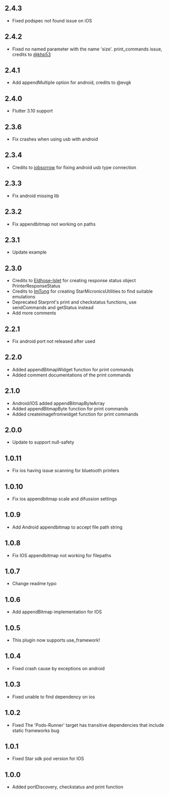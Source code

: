 ## 2.4.3

- Fixed podspec not found issue on iOS

## 2.4.2

- Fixed no named parameter with the name 'size'. print_commands issue, credits to [@khp53](https://github.com/khp53)

## 2.4.1

- Add appendMultiple option for android, credits to @evgk

## 2.4.0

- Flutter 3.10 support

## 2.3.6

- Fix crashes when using usb with android

## 2.3.4

- Credits to [jobsorrow](https://github.com/jobsorrow) for fixing android usb type connection

## 2.3.3

- Fix android missing lib

## 2.3.2

- Fix appendbitmap not working on paths

## 2.3.1

- Update example

## 2.3.0

- Credits to [Eldhose-Islet](https://github.com/Eldhose-Islet) for creating response status object PrinterResponseStatus
- Credits to [ImTung](https://github.com/ImTung) for creating StarMicronicsUtilities to find suitable emulations
- Deprecated Starprnt's print and checkstatus functions, use sendCommands and getStatus instead
- Add more comments

## 2.2.1

- Fix android port not released after used

## 2.2.0

- Added appendBitmapWidget function for print commands
- Added comment documentations of the print commands

## 2.1.0

- Android/IOS added appendBitmapByteArray
- Added appendBitmapByte function for print commands
- Added createimagefromwidget function for print commands

## 2.0.0

- Update to support null-safety

## 1.0.11

- Fix ios having issue scanning for bluetooth printers

## 1.0.10

- Fix ios appendbitmap scale and difussion settings

## 1.0.9

- Add Android appendbitmap to accept file path string

## 1.0.8

- Fix IOS appendbitmap not working for filepaths

## 1.0.7

- Change readme typo

## 1.0.6

- Add appendBitmap implementation for IOS

## 1.0.5

- This plugin now supports use_framework!

## 1.0.4

- Fixed crash cause by exceptions on android

## 1.0.3

- Fixed unable to find dependency on ios

## 1.0.2

- Fixed The 'Pods-Runner' target has transitive dependencies that include static frameworks bug

## 1.0.1

- Fixed Star sdk pod version for IOS

## 1.0.0

- Added portDiscovery, checkstatus and print function
